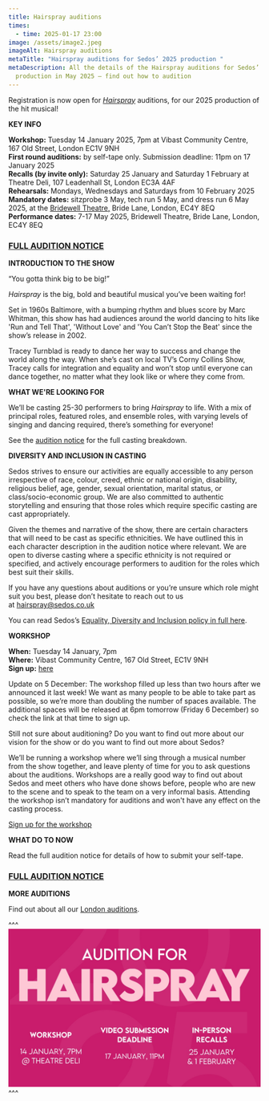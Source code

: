 ```yaml
---
title: Hairspray auditions
times:
  - time: 2025-01-17 23:00
image: /assets/image2.jpeg
imageAlt: Hairspray auditions
metaTitle: "Hairspray auditions for Sedos’ 2025 production "
metaDescription: All the details of the Hairspray auditions for Sedos’
  production in May 2025 – find out how to audition
---
```

Registration is now open for *[Hairspray](https://www.sedos.co.uk/shows/2025-hairspray-the-broadway-musical)* auditions, for our 2025 production of the hit musical!

**KEY INFO**

**Workshop:** Tuesday 14 January 2025, 7pm at Vibast Community Centre, 167 Old Street, London EC1V 9NH\
**First round auditions:** by self-tape only. Submission deadline: 11pm on 17 January 2025\
**Recalls (by invite only):** Saturday 25 January and Saturday 1 February at Theatre Deli, 107 Leadenhall St, London EC3A 4AF\
**Rehearsals:** Mondays, Wednesdays and Saturdays from 10 February 2025\
**Mandatory dates:** sitzprobe 3 May, tech run 5 May, and dress run 6 May 2025, at the [Bridewell Theatre,](https://www.sedos.co.uk/venues/bridewell) Bride Lane, London, EC4Y 8EQ\
**Performance dates:** 7-17 May 2025, Bridewell Theatre, Bride Lane, London, EC4Y 8EQ

### **[FULL AUDITION NOTICE](https://drive.google.com/drive/folders/1aHu2QhRjtSrqWYDMnF0F7l_35PmIk6Z-)**

**INTRODUCTION TO THE SHOW**

“You gotta think big to be big!”

*Hairspray* is the big, bold and beautiful musical you’ve been waiting for!

Set in 1960s Baltimore, with a bumping rhythm and blues score by Marc Whitman, this show has had audiences around the world dancing to hits like 'Run and Tell That', 'Without Love' and 'You Can’t Stop the Beat' since the show’s release in 2002.

Tracey Turnblad is ready to dance her way to success and change the world along the way. When she’s cast on local TV’s Corny Collins Show, Tracey calls for integration and equality and won’t stop until everyone can dance together, no matter what they look like or where they come from.

**WHAT WE'RE LOOKING FOR**

We’ll be casting 25-30 performers to bring *Hairspray* to life. With a mix of principal roles, featured roles, and ensemble roles, with varying levels of singing and dancing required, there’s something for everyone!

See the [audition notice](https://drive.google.com/drive/folders/1aHu2QhRjtSrqWYDMnF0F7l_35PmIk6Z-) for the full casting breakdown.

**DIVERSITY AND INCLUSION IN CASTING**

Sedos strives to ensure our activities are equally accessible to any person irrespective of race, colour, creed, ethnic or national origin, disability, religious belief, age, gender, sexual orientation, marital status, or class/socio-economic group. We are also committed to authentic storytelling and ensuring that those roles which require specific casting are cast appropriately.

Given the themes and narrative of the show, there are certain characters that will need to be cast as specific ethnicities. We have outlined this in each character description in the audition notice where relevant. We are open to diverse casting where a specific ethnicity is not required or specified, and actively encourage performers to audition for the roles which best suit their skills.

If you have any questions about auditions or you’re unsure which role might suit you best, please don’t hesitate to reach out to us at [hairspray@sedos.co.uk](mailto:hairspray@sedos.co.uk)

You can read Sedos’s [Equality, Diversity and Inclusion policy in full here](https://www.sedos.co.uk/assets/policies/2023-12-edi-policy.pdf).

**WORKSHOP** 

**When:** Tuesday 14 January, 7pm\
**Where:** Vibast Community Centre, 167 Old Street, EC1V 9NH\
**Sign up:** [here](https://membership.sedos.co.uk/signup/134)

Update on 5 December: The workshop filled up less than two hours after we announced it last week! We want as many people to be able to take part as possible, so we’re more than doubling the number of spaces available. The additional spaces will be released at 6pm tomorrow (Friday 6 December) so check the link at that time to sign up. 

Still not sure about auditioning? Do you want to find out more about our vision for the show or do you want to find out more about Sedos?

We’ll be running a workshop where we’ll sing through a musical number from the show together, and leave plenty of time for you to ask questions about the auditions. Workshops are a really good way to find out about Sedos and meet others who have done shows before, people who are new to the scene and to speak to the team on a very informal basis. Attending the workshop isn’t mandatory for auditions and won't have any effect on the casting process.

[Sign up for the workshop](https://membership.sedos.co.uk/signup/134)

**WHAT DO TO NOW**

Read the full audition notice for details of how to submit your self-tape.

### **[FULL AUDITION NOTICE](https://drive.google.com/drive/folders/1aHu2QhRjtSrqWYDMnF0F7l_35PmIk6Z-)**

**MORE AUDITIONS**

Find out about all our [London auditions](https://www.sedos.co.uk/get-involved).

^^^
![Hairspray auditions](/assets/image0-3.jpeg)
^^^